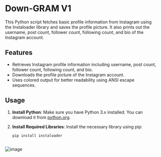 # Down-GRAM V1
This Python script fetches basic profile information from Instagram using the Instaloader library and saves the profile picture. It also prints out the username, post count, follower count, following count, and bio of the Instagram account.

## Features

- Retrieves Instagram profile information including username, post count, follower count, following count, and bio.
- Downloads the profile picture of the Instagram account.
- Uses colored output for better readability using ANSI escape sequences.

## Usage

1. **Install Python**: Make sure you have Python 3.x installed. You can download it from [python.org](https://www.python.org/downloads/).

2. **Install Required Libraries**: Install the necessary library using pip:
   ```bash
   pip install instaloader
  
![image](https://github.com/14627s/Down-GRAM/assets/173080010/4f9aaef7-5299-4b08-9018-1e82ee764ee5)
